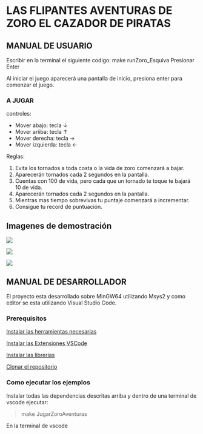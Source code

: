 # LAS FLIPANTES AVENTURAS DE ZORO EL CAZADOR DE PIRATAS

## MANUAL DE USUARIO
Escribir en la terminal el siguiente codigo: make runZoro_Esquiva
Presionar Enter

Al iniciar el juego aparecerá una pantalla de inicio, presiona enter para comenzar el juego.


### A JUGAR
controles:
- Mover abajo: tecla ↓ 
- Mover ariiba: tecla ↑ 
- Mover derecha: tecla → 
- Mover izquierda: tecla ← 

Reglas:
1. Evita los tornados a toda costa o la vida de zoro comenzará a bajar.
2. Aparecerán tornados cada 2 segundos en la pantalla.
3. Cuentas con 100 de vida, pero cada que un tornado te toque te bajará 10 de vida.
4. Aparecerán tornados cada 2 segundos en la pantalla.
5. Mientras mas tiempo sobrevivas tu puntaje comenzará a incrementar.
6. Consigue tu record de puntuación.

## Imagenes de demostración

![](<Pantalla de inicio.png>)

![](Jugabilidad.png)

![](<Pantalla de Game Over.png>)


## MANUAL DE DESARROLLADOR

El proyecto esta desarrollado sobre MinGW64 utilizando Msys2
y como editor se esta utilizando Visual Studio Code.

### Prerequisitos

[Instalar las herramientas necesarias](./docs/herramientas.md)

[Instalar las Extensiones VSCode](./docs/extensiones.md)

[Instalar las librerias](./docs/librerias.md)

[Clonar el repositorio](./docs/fork.md)

### Como ejecutar los ejemplos

Instalar todas las dependencias descritas arriba y dentro de una terminal de vscode ejecutar:

>make JugarZoroAventuras

En la terminal de vscode

